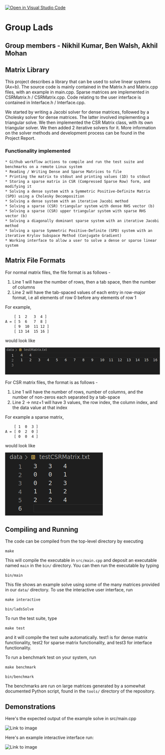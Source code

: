 [![Open in Visual Studio Code](https://classroom.github.com/assets/open-in-vscode-f059dc9a6f8d3a56e377f745f24479a46679e63a5d9fe6f495e02850cd0d8118.svg)](https://classroom.github.com/online_ide?assignment_repo_id=6665050&assignment_repo_type=AssignmentRepo)

# Group Lads
## Group members - Nikhil Kumar, Ben Walsh, Akhil Mohan

## Matrix Library
This project describes a library that can be used to solve linear systems (Ax=b). The source code is mainly 
contained in the Matrix.h and Matrix.cpp files, with an example in main.cpp. Sparse matrices are implemented in CSRMatrix.h / CSRMatrix.cpp. Code relating to the user interface is contained in Interface.h / Interface.cpp.

We started by writing a Jacobi solver for dense matrices, followed by a Cholesky solver for dense matrices. The latter involved implementing a triangular solve. We then implemented the CSR Matrix class, with its own triangular solver. We then added 2 iterative solvers for it. More information on the solver methods and development process can be found in the Project Report.

### Functionality implemented
    * Github workflow actions to compile and run the test suite and benchmarks on a remote Linux system
    * Reading / Writing Dense and Sparse Matrices to file
    * Printing the matrix to stdout and printing values (1D) to stdout
    * Storing a sparse matrix in CSR (Compressed Sparse Row) form, and modifying it
    * Solving a dense system with a Symmetric Positive-Definite Matrix (SPD) using a Cholesky Decomposition
    * Solving a dense system with an iterative Jacobi method
    * Solving a sparse (CSR) triangular system with dense RHS vector (b)
    * Solving a sparse (CSR) upper triangular system with sparse RHS vector (b)
    * Solving a diagonally dominant sparse system with an iterative Jacobi method
    * Solving a sparse Symmetric Positive-Definite (SPD) system with an iterative Krylov Subspace Method (Conjugate Gradient)
    * Working interface to allow a user to solve a dense or sparse linear system

## Matrix File Formats
For normal matrix files, the file format is as follows - 
1. Line 1 will have the number of rows, then a tab space, then the number of columns
2. Line 2 will have the tab-spaced values of each entry in row-major format, i.e all elements of row 0 before any elements of row 1

For example, 

        [ 1  2   3  4 ]
    A = [ 5  6   7  8 ]
        [ 9  10  11 12 ]
        [ 13 14  15 16 ]

would look like

![Link to image](/images/testMat.png "Matrix file example")

For CSR matrix files, the format is as follows - 
1. Line 1 will have the number of rows, number of columns, and the number of non-zeros each separated by a tab-space
2. Line 2 -> nnz+1 will have 3 values, the row index, the column index, and the data value at that index

For example a sparse matrix,

        [ 1  0  3 ]
    A = [ 0  2  0 ]
        [ 0  0  4 ]

would look like

![Link to image](/images/testCSRMat.png "Matrix file example")


## Compiling and Running
The code can be compiled from the top-level directory by executing

```make```

This will compile the executable in ```src/main.cpp``` and deposit an executable named ```main``` in the ```bin/``` directory. You can then run the executable by typing

```bin/main```

This file shows an example solve using some of the many matrices provided in our ```data/``` directory. To use the interactive user interface, run

```make interactive```

```bin/ladsSolve```

To run the test suite, type 

```make test```

and it will compile the test suite automatically. test1 is for dense matrix functionality, test2 for sparse matrix functionality, and test3 for interface functionality.

To run a benchmark test on your system, run

```make benchmark```

```bin/benchmark```

The benchmarks are run on large matrices generated by a somewhat documented Python script, found in the ```tools/``` directory of the repository.

## Demonstrations
Here's the expected output of the example solve in src/main.cpp

![Link to image](/images/mainCpp.png "Main Example")

Here's an example interactive interface run: 

![Link to image](/images/InterfaceRun.png "Interface Example")
